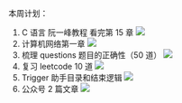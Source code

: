 本周计划：

1. C 语言 阮一峰教程 看完第 15 章 ![](https://progress-bar.dev/0/?title=Progress&width=120&color=babaca)
2. 计算机网络第一章 ![](https://progress-bar.dev/0/?title=Progress&width=120&color=babaca)
3. 梳理 questions 题目的正确性（50 道） ![](https://progress-bar.dev/0/?title=Progress&width=120&color=babaca)
4. 复习 leetcode 10 道 ![](https://progress-bar.dev/0/?title=Progress&width=120&color=babaca)
5. Trigger 助手目录和结束逻辑 ![](https://progress-bar.dev/0/?title=Progress&width=120&color=babaca)
6. 公众号 2 篇文章 ![](https://progress-bar.dev/0/?title=Progress&width=120&color=babaca)
